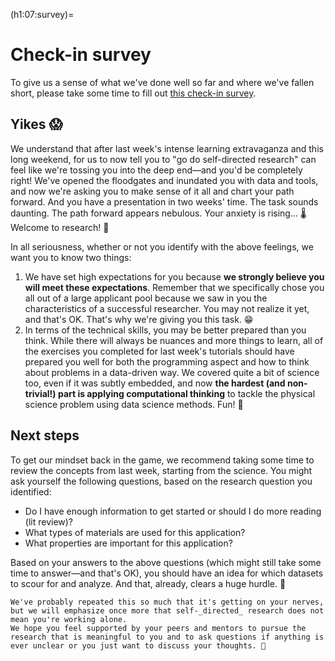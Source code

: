 (h1:07:survey)=
# Check-in survey

To give us a sense of what we've done well so far and where we've fallen short, please take some time to fill out [this check-in survey](https://forms.gle/dtgH9RZcLvHkaDyEA).



## Yikes 😱

We understand that after last week's intense learning extravaganza and this long weekend, for us to now tell you to "go do self-directed research" can feel like we're tossing you into the deep end—and you'd be completely right!
We've opened the floodgates and inundated you with data and tools, and now we're asking you to make sense of it all and chart your path forward.
And you have a presentation in two weeks' time.
The task sounds daunting.
The path forward appears nebulous.
Your anxiety is rising... 🌡
Welcome to research! 🤣

In all seriousness, whether or not you identify with the above feelings, we want you to know two things:

1. We have set high expectations for you because **we strongly believe you will meet these expectations**.
Remember that we specifically chose you all out of a large applicant pool because we saw in you the characteristics of a successful researcher.
You may not realize it yet, and that's OK.
That's why we're giving you this task. 😁
1. In terms of the technical skills, you may be better prepared than you think. 
While there will always be nuances and more things to learn, all of the exercises you completed for last week's tutorials should have prepared you well for both the programming aspect and how to think about problems in a data-driven way.
We covered quite a bit of science too, even if it was subtly embedded, and now **the hardest (and non-trivial!) part is applying computational thinking** to tackle the physical science problem using data science methods.
Fun! 💪



## Next steps

To get our mindset back in the game, we recommend taking some time to review the concepts from last week, starting from the science.
You might ask yourself the following questions, based on the research question you identified:
- Do I have enough information to get started or should I do more reading (lit review)?
- What types of materials are used for this application?
- What properties are important for this application?

Based on your answers to the above questions (which might still take some time to answer—and that's OK), you should have an idea for which datasets to scour for and analyze.
And that, already, clears a huge hurdle. 🤩

```{important}
We've probably repeated this so much that it's getting on your nerves, but we will emphasize once more that self-_directed_ research does not mean you're working alone.
We hope you feel supported by your peers and mentors to pursue the research that is meaningful to you and to ask questions if anything is ever unclear or you just want to discuss your thoughts. 💝
```


